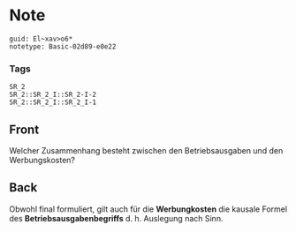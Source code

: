 # Note
```
guid: El~xav>o6*
notetype: Basic-02d89-e0e22
```

### Tags
```
SR_2
SR_2::SR_2_I::SR_2-I-2
SR_2::SR_2_I::SR_2_I-1
```

## Front
Welcher Zusammenhang besteht zwischen den Betriebsausgaben und den Werbungskosten?

## Back
Obwohl final formuliert, gilt auch für die <b>Werbungkosten</b> die
kausale Formel des <b>Betriebsausgabenbegriffs</b> d. h. Auslegung
nach Sinn.
